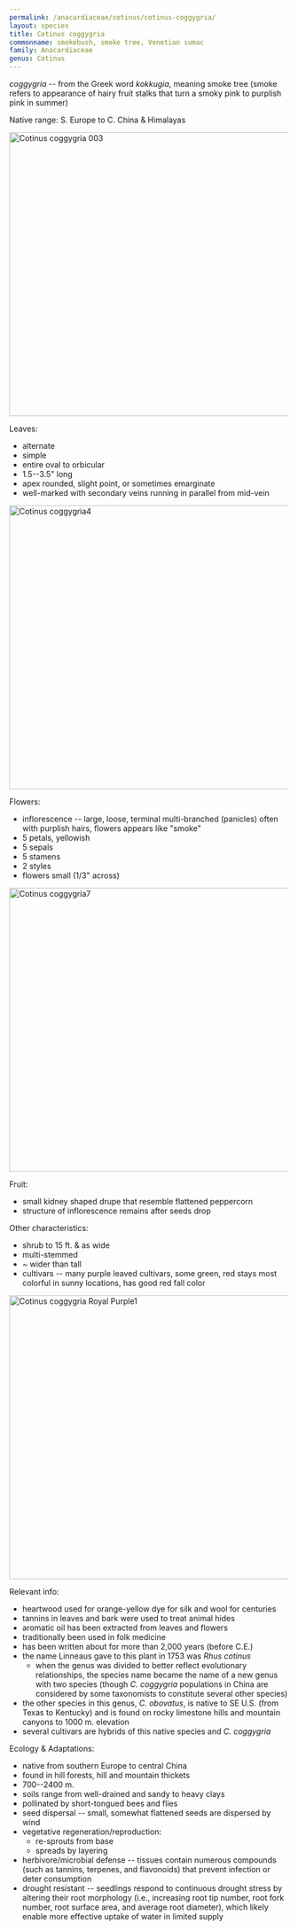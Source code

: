 ```yaml
---
permalink: /anacardiaceae/cotinus/cotinus-coggygria/
layout: species
title: Cotinus coggygria
commonname: smokebush, smoke tree, Venetian sumac
family: Anacardiaceae
genus: Cotinus
---
```


*coggygria* -- from the Greek word *kokkugia*, meaning smoke tree (smoke refers to appearance of hairy fruit stalks that turn a smoky pink to purplish pink in summer)

Native range: S. Europe to C. China & Himalayas

<a title="Kor!An (Андрей Корзун) / CC BY-SA (https://creativecommons.org/licenses/by-sa/3.0)" href="https://commons.wikimedia.org/wiki/File:Cotinus_coggygria_003.JPG"><img width="512" alt="Cotinus coggygria 003" src="https://upload.wikimedia.org/wikipedia/commons/thumb/6/6c/Cotinus_coggygria_003.JPG/512px-Cotinus_coggygria_003.JPG"></a>

Leaves:
  - alternate
  - simple
  - entire oval to orbicular
  - 1.5--3.5" long
  - apex rounded, slight point, or sometimes emarginate
  - well-marked with secondary veins running in parallel from mid-vein

<a title="Alexander Dunkel / CC BY-SA (https://creativecommons.org/licenses/by-sa/2.5)" href="https://commons.wikimedia.org/wiki/File:Cotinus_coggygria4.JPG"><img width="512" alt="Cotinus coggygria4" src="https://upload.wikimedia.org/wikipedia/commons/thumb/0/0d/Cotinus_coggygria4.JPG/512px-Cotinus_coggygria4.JPG"></a>

Flowers:
  - inflorescence -- large, loose, terminal multi-branched (panicles) often with purplish hairs, flowers appears like "smoke"
  - 5 petals, yellowish
  - 5 sepals
  - 5 stamens
  - 2 styles
  - flowers small (1/3" across)

<a title="KENPEI / CC BY-SA (http://creativecommons.org/licenses/by-sa/3.0/)" href="https://commons.wikimedia.org/wiki/File:Cotinus_coggygria7.jpg"><img width="512" alt="Cotinus coggygria7" src="https://upload.wikimedia.org/wikipedia/commons/thumb/3/30/Cotinus_coggygria7.jpg/512px-Cotinus_coggygria7.jpg"></a>

Fruit:
  - small kidney shaped drupe that resemble flattened peppercorn
  - structure of inflorescence remains after seeds drop

Other characteristics:
  - shrub to 15 ft. & as wide
  - multi-stemmed
  - ~ wider than tall
  - cultivars -- many purple leaved cultivars, some green, red stays most colorful in sunny locations, has good red fall color

<a title="KENPEI / CC BY-SA (http://creativecommons.org/licenses/by-sa/3.0/)" href="https://commons.wikimedia.org/wiki/File:Cotinus_coggygria_Royal_Purple1.jpg"><img width="512" alt="Cotinus coggygria Royal Purple1" src="https://upload.wikimedia.org/wikipedia/commons/thumb/1/18/Cotinus_coggygria_Royal_Purple1.jpg/512px-Cotinus_coggygria_Royal_Purple1.jpg"></a>

Relevant info:
  - heartwood used for orange-yellow dye for silk and wool for centuries
  - tannins in leaves and bark were used to treat animal hides
  - aromatic oil has been extracted from leaves and flowers
  - traditionally been used in folk medicine
  - has been written about for more than 2,000 years (before C.E.)
  - the name Linneaus gave to this plant in 1753 was *Rhus cotinus*
    - when the genus was divided to better reflect evolutionary relationships, the species name became the name of a new genus with two species (though *C. coggygria* populations in China are considered by some taxonomists to constitute several other species)
  - the other species in this genus, *C. obovatus*, is native to SE U.S. (from Texas to Kentucky) and is found on rocky limestone hills and mountain canyons to 1000 m. elevation
  - several cultivars are hybrids of this native species and *C. coggygria*

Ecology & Adaptations:
  - native from southern Europe to central China
  - found in hill forests, hill and mountain thickets
  - 700--2400 m.
  - soils range from well-drained and sandy to heavy clays
  - pollinated by short-tongued bees and flies
  - seed dispersal -- small, somewhat flattened seeds are dispersed by wind
  - vegetative regeneration/reproduction:
    - re-sprouts from base
    - spreads by layering
  - herbivore/microbial defense -- tissues contain numerous compounds (such as tannins, terpenes, and flavonoids) that prevent infection or deter consumption
  - drought resistant -- seedlings respond to continuous drought stress by altering their root morphology (i.e., increasing root tip number, root fork number, root surface area, and average root diameter), which likely enable more effective uptake of water in limited supply
